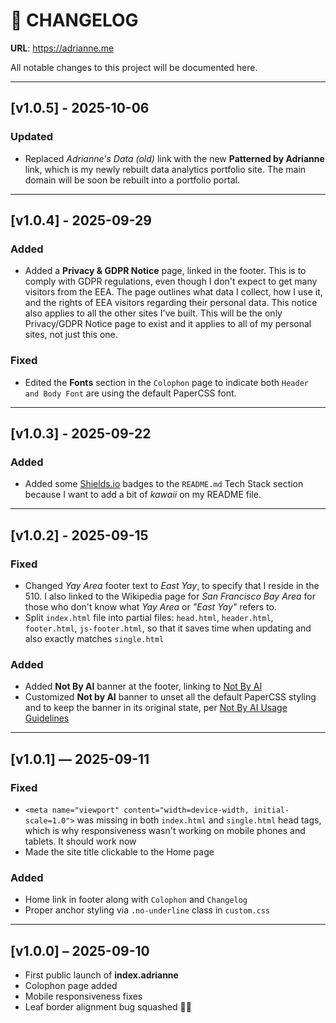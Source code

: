 # 📝 CHANGELOG

**URL**: https://adrianne.me

All notable changes to this project will be documented here.

---

## [v1.0.5] - 2025-10-06
### Updated
- Replaced *Adrianne's Data (old)* link with the new **Patterned by Adrianne** link, which is my newly rebuilt data analytics portfolio site. The main domain will be soon be rebuilt into a portfolio portal.

---

## [v1.0.4] - 2025-09-29
### Added
- Added a **Privacy & GDPR Notice** page, linked in the footer. This is to comply with GDPR regulations, even though I don't expect to get many visitors from the EEA. The page outlines what data I collect, how I use it, and the rights of EEA visitors regarding their personal data. This notice also applies to all the other sites I've built. This will be the only Privacy/GDPR Notice page to exist and it applies to all of my personal sites, not just this one.

### Fixed
- Edited the **Fonts** section in the `Colophon` page to indicate both `Header and Body Font` are using the default PaperCSS font.

---

## [v1.0.3] - 2025-09-22
### Added
- Added some [Shields.io](https://shields.io) badges to the `README.md` Tech Stack section because I want to add a bit of *kawaii* on my README file.
  
---

## [v1.0.2] - 2025-09-15
### Fixed
- Changed *Yay Area* footer text to *East Yay*, to specify that I reside in the 510. I also linked to the Wikipedia page for *San Francisco Bay Area* for those who don't know what *Yay Area* or *"East Yay"* refers to.
- Split `index.html` file into partial files: `head.html`, `header.html`, `footer.html`, `js-footer.html`, so that it saves time when updating and also exactly matches `single.html`

### Added
- Added **Not By AI** banner at the footer, linking to [Not By AI](https://notbyai.fyi)
- Customized **Not by AI** banner to unset all the default PaperCSS styling and to keep the banner in its original state, per [Not By AI Usage Guidelines](https://notbyai.fyi/help/guidelines)

---

## [v1.0.1] — 2025-09-11
### Fixed
- `<meta name="viewport" content="width=device-width, initial-scale=1.0">` was missing in both `index.html` and `single.html` head tags, which is why responsiveness wasn't working on mobile phones and tablets. It should work now
- Made the site title clickable to the Home page

### Added
- Home link in footer along with `Colophon` and `Changelog`
- Proper anchor styling via `.no-underline` class in `custom.css`

---

## [v1.0.0] – 2025-09-10
- First public launch of **index.adrianne**
- Colophon page added
- Mobile responsiveness fixes
- Leaf border alignment bug squashed 🐞🍁
